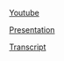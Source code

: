 [Youtube](https://youtu.be/hhQLRMS1ZZM)

[Presentation](https://bazhenovyn.github.io/svg-presentation/#/intro)

[Transcript](./transcript.md)
